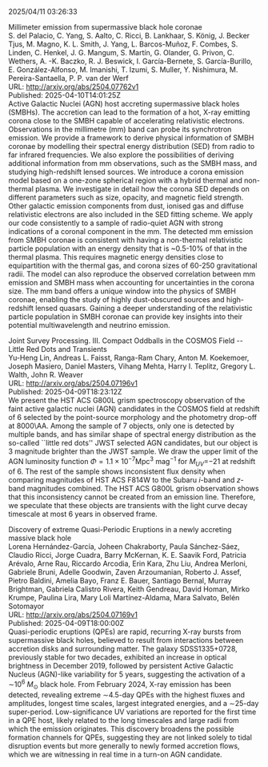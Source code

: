 2025/04/11 03:26:33  

Millimeter emission from supermassive black hole coronae  
S. del Palacio, C. Yang, S. Aalto, C. Ricci, B. Lankhaar, S. König, J. Becker Tjus, M. Magno, K. L. Smith, J. Yang, L. Barcos-Muñoz, F. Combes, S. Linden, C. Henkel, J. G. Mangum, S. Martín, G. Olander, G. Privon, C. Wethers, A. -K. Baczko, R. J. Beswick, I. García-Bernete, S. García-Burillo, E. González-Alfonso, M. Imanishi, T. Izumi, S. Muller, Y. Nishimura, M. Pereira-Santaella, P. P. van der Werf  
URL: http://arxiv.org/abs/2504.07762v1  
Published: 2025-04-10T14:01:25Z  
  Active Galactic Nuclei (AGN) host accreting supermassive black holes (SMBHs). The accretion can lead to the formation of a hot, X-ray emitting corona close to the SMBH capable of accelerating relativistic electrons. Observations in the millimetre (mm) band can probe its synchrotron emission. We provide a framework to derive physical information of SMBH coronae by modelling their spectral energy distribution (SED) from radio to far infrared frequencies. We also explore the possibilities of deriving additional information from mm observations, such as the SMBH mass, and studying high-redshift lensed sources. We introduce a corona emission model based on a one-zone spherical region with a hybrid thermal and non-thermal plasma. We investigate in detail how the corona SED depends on different parameters such as size, opacity, and magnetic field strength. Other galactic emission components from dust, ionised gas and diffuse relativistic electrons are also included in the SED fitting scheme. We apply our code consistently to a sample of radio-quiet AGN with strong indications of a coronal component in the mm. The detected mm emission from SMBH coronae is consistent with having a non-thermal relativistic particle population with an energy density that is ~0.5-10% of that in the thermal plasma. This requires magnetic energy densities close to equipartition with the thermal gas, and corona sizes of 60-250 gravitational radii. The model can also reproduce the observed correlation between mm emission and SMBH mass when accounting for uncertainties in the corona size. The mm band offers a unique window into the physics of SMBH coronae, enabling the study of highly dust-obscured sources and high-redshift lensed quasars. Gaining a deeper understanding of the relativistic particle population in SMBH coronae can provide key insights into their potential multiwavelength and neutrino emission.   

Joint Survey Processing. III. Compact Oddballs in the COSMOS Field --
  Little Red Dots and Transients  
Yu-Heng Lin, Andreas L. Faisst, Ranga-Ram Chary, Anton M. Koekemoer, Joseph Masiero, Daniel Masters, Vihang Mehta, Harry I. Teplitz, Gregory L. Walth, John R. Weaver  
URL: http://arxiv.org/abs/2504.07196v1  
Published: 2025-04-09T18:23:12Z  
  We present the HST ACS G800L grism spectroscopy observation of the faint active galactic nuclei (AGN) candidates in the COSMOS field at redshift of 6 selected by the point-source morphology and the photometry drop-off at 8000\AA. Among the sample of 7 objects, only one is detected by multiple bands, and has similar shape of spectral energy distribution as the so-called ``little red dots'' JWST selected AGN candidates, but our object is 3 magnitude brighter than the JWST sample. We draw the upper limit of the AGN luminosity function $\Phi=1.1\times 10^{-7}$Mpc$^3$ mag$^{-1}$ for $M_{UV}$=$-21$ at redshift of 6. The rest of the sample shows inconsistent flux density when comparing magnitudes of HST ACS F814W to the Subaru $i$-band and $z$-band magnitudes combined. The HST ACS G800L grism observation shows that this inconsistency cannot be created from an emission line. Therefore, we speculate that these objects are transients with the light curve decay timescale at most 6 years in observed frame.   

Discovery of extreme Quasi-Periodic Eruptions in a newly accreting
  massive black hole  
Lorena Hernández-García, Joheen Chakraborty, Paula Sánchez-Sáez, Claudio Ricci, Jorge Cuadra, Barry McKernan, K. E. Saavik Ford, Patricia Arévalo, Arne Rau, Riccardo Arcodia, Erin Kara, Zhu Liu, Andrea Merloni, Gabriele Bruni, Adelle Goodwin, Zaven Arzoumanian, Roberto J. Assef, Pietro Baldini, Amelia Bayo, Franz E. Bauer, Santiago Bernal, Murray Brightman, Gabriela Calistro Rivera, Keith Gendreau, David Homan, Mirko Krumpe, Paulina Lira, Mary Loli Martínez-Aldama, Mara Salvato, Belén Sotomayor  
URL: http://arxiv.org/abs/2504.07169v1  
Published: 2025-04-09T18:00:00Z  
  Quasi-periodic eruptions (QPEs) are rapid, recurring X-ray bursts from supermassive black holes, believed to result from interactions between accretion disks and surrounding matter. The galaxy SDSS1335+0728, previously stable for two decades, exhibited an increase in optical brightness in December 2019, followed by persistent Active Galactic Nucleus (AGN)-like variability for 5 years, suggesting the activation of a $\sim$10$^6\;M_\odot$ black hole. From February 2024, X-ray emission has been detected, revealing extreme $\sim$4.5-day QPEs with the highest fluxes and amplitudes, longest time scales, largest integrated energies, and a $\sim$25-day super-period. Low-significance UV variations are reported for the first time in a QPE host, likely related to the long timescales and large radii from which the emission originates. This discovery broadens the possible formation channels for QPEs, suggesting they are not linked solely to tidal disruption events but more generally to newly formed accretion flows, which we are witnessing in real time in a turn-on AGN candidate.   

